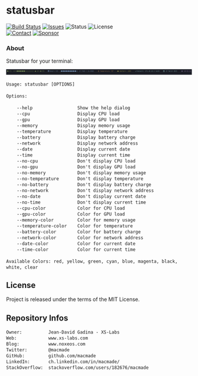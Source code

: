 statusbar
=========

[![Build Status](https://img.shields.io/github/actions/workflow/status/macmade/statusbar/ci-mac.yaml?label=macOS&logo=apple)](https://github.com/macmade/statusbar/actions/workflows/ci-mac.yaml)
[![Issues](http://img.shields.io/github/issues/macmade/statusbar.svg?logo=github)](https://github.com/macmade/statusbar/issues)
![Status](https://img.shields.io/badge/status-active-brightgreen.svg?logo=git)
![License](https://img.shields.io/badge/license-mit-brightgreen.svg?logo=open-source-initiative)  
[![Contact](https://img.shields.io/badge/follow-@macmade-blue.svg?logo=twitter&style=social)](https://twitter.com/macmade)
[![Sponsor](https://img.shields.io/badge/sponsor-macmade-pink.svg?logo=github-sponsors&style=social)](https://github.com/sponsors/macmade)

### About

Statusbar for your terminal:

![Screenshot](Assets/statusbar.png "Screenshot")

```
Usage: statusbar [OPTIONS]

Options:

    --help                 Show the help dialog
    --cpu                  Display CPU load
    --gpu                  Display GPU load
    --memory               Display memory usage
    --temperature          Display temperature
    --battery              Display battery charge
    --network              Display network address
    --date                 Display current date
    --time                 Display current time
    --no-cpu               Don't display CPU load
    --no-gpu               Don't display GPU load
    --no-memory            Don't display memory usage
    --no-temperature       Don't display temperature
    --no-battery           Don't display battery charge
    --no-network           Don't display network address
    --no-date              Don't display current date
    --no-time              Don't display current time
    --cpu-color            Color for CPU load
    --gpu-color            Color for GPU load
    --memory-color         Color for memory usage
    --temperature-color    Color for temperature
    --battery-color        Color for battery charge
    --network-color        Color for network address
    --date-color           Color for current date
    --time-color           Color for current time

Available Colors: red, yellow, green, cyan, blue, magenta, black, white, clear
```

License
-------

Project is released under the terms of the MIT License.

Repository Infos
----------------

    Owner:          Jean-David Gadina - XS-Labs
    Web:            www.xs-labs.com
    Blog:           www.noxeos.com
    Twitter:        @macmade
    GitHub:         github.com/macmade
    LinkedIn:       ch.linkedin.com/in/macmade/
    StackOverflow:  stackoverflow.com/users/182676/macmade
